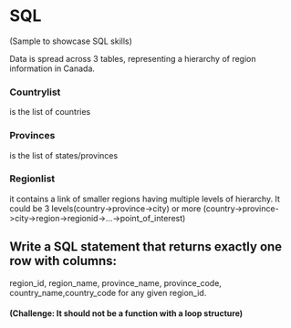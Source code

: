 # SQL
(Sample to showcase SQL skills)

Data is spread across 3 tables, representing a hierarchy of region information in Canada.
### Countrylist
is the list of countries
### Provinces
is the list of states/provinces
### Regionlist
it contains a link of smaller regions having multiple levels of hierarchy.
It could be 3 levels(country->province->city) or more (country->province->city->region->regionid->...->point_of_interest)

## Write a SQL statement that returns exactly one row with columns:
region_id, region_name, province_name, province_code, country_name,country_code for any given region_id.
#### (Challenge: It should not be a function with a loop structure)
